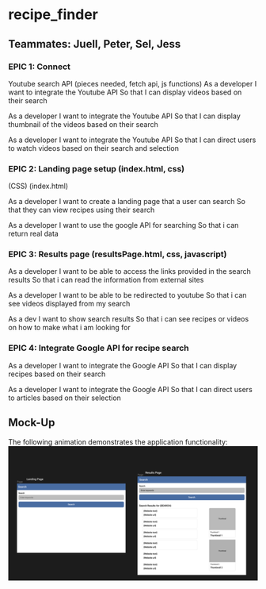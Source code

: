 # recipe_finder

## Teammates: Juell, Peter, Sel, Jess

### EPIC 1: Connect

Youtube search API (pieces needed, fetch api, js functions)
As a developer
I want to integrate the Youtube API
So that I can display videos based on their search

As a developer
I want to integrate the Youtube API
So that I can display thumbnail of the videos based on their search

As a developer
I want to integrate the Youtube API
So that I can direct users to watch videos based on their search and selection

### EPIC 2: Landing page setup (index.html, css)

(CSS)
(index.html)

As a developer
I want to create a landing page that a user can search
So that they can view recipes using their search

As a developer
I want to use the google API for searching
So that i can return real data

### EPIC 3: Results page (resultsPage.html, css, javascript)

As a developer
I want to be able to access the links provided in the search results
So that i can read the information from external sites

As a developer
I want to be able to be redirected to youtube
So that i can see videos displayed from my search

As a dev
I want to show search results
So that i can see recipes or videos on how to make what i am looking for

### EPIC 4: Integrate Google API for recipe search

As a developer
I want to integrate the Google API
So that I can display recipes based on their search

As a developer
I want to integrate the Google API
So that I can direct users to articles based on their selection

## Mock-Up

The following animation demonstrates the application functionality:
![Mockup of project](./assets/imgs/Screenshot%202023-09-26%20at%2010.31.18%20PM.png)
